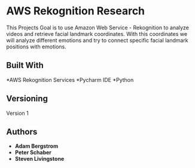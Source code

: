 # AWS Rekognition Research

This Projects Goal is to use Amazon Web Service - Rekognition to analyze videos and retrieve facial landmark coordinates. With this coordinates we will analyze different emotions and try to connect specific facial landmark positions with emotions.

## Built With
*AWS Rekognition Services
*Pycharm IDE
*Python

## Versioning

Version 1

## Authors

* **Adam Bergstrom**
* **Peter Schaber**
* **Steven Livingstone** 


